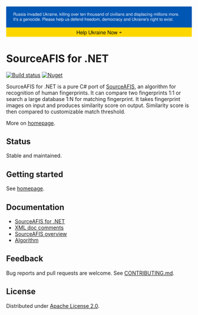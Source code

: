 [![SWUbanner](https://raw.githubusercontent.com/vshymanskyy/StandWithUkraine/main/banner2-direct.svg)](https://github.com/vshymanskyy/StandWithUkraine/blob/main/docs/README.md)

# SourceAFIS for .NET

[![Build status](https://github.com/robertvazan/sourceafis-net/actions/workflows/build.yml/badge.svg)](https://github.com/robertvazan/sourceafis-net/actions/workflows/build.yml)
[![Nuget](https://img.shields.io/nuget/v/SourceAFIS)](https://www.nuget.org/packages/SourceAFIS/)

SourceAFIS for .NET is a pure C# port of [SourceAFIS](https://sourceafis.machinezoo.com/),
an algorithm for recognition of human fingerprints.
It can compare two fingerprints 1:1 or search a large database 1:N for matching fingerprint.
It takes fingerprint images on input and produces similarity score on output.
Similarity score is then compared to customizable match threshold.

More on [homepage](https://sourceafis.machinezoo.com/net).

## Status

Stable and maintained.

## Getting started

See [homepage](https://sourceafis.machinezoo.com/net).

## Documentation

* [SourceAFIS for .NET](https://sourceafis.machinezoo.com/net)
* [XML doc comments](https://github.com/robertvazan/sourceafis-net/tree/master/SourceAFIS)
* [SourceAFIS overview](https://sourceafis.machinezoo.com/)
* [Algorithm](https://sourceafis.machinezoo.com/algorithm)

## Feedback

Bug reports and pull requests are welcome. See [CONTRIBUTING.md](https://github.com/robertvazan/sourceafis-net/blob/master/CONTRIBUTING.md).

## License

Distributed under [Apache License 2.0](https://github.com/robertvazan/sourceafis-net/blob/master/LICENSE).
